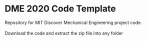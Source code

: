 # DME 2020 Code Template
Repository for MIT Discover Mechanical Engineering project code.<br/>
<br/>
Download the code and extract the zip file into any folder
